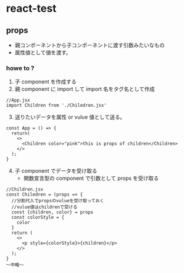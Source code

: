 # react-test

## props

- 親コンポーネントから子コンポーネントに渡す引数みたいなもの
- 属性値として値を渡す。

### howe to ?

1. 子 component を作成する
2. 親 component に import して import 名をタグ名として作成

```
//App.jsx
import Children from './Chiledren.jsx'
```

3. 送りたいデータを属性 or vulue 値として送る。

```
const App = () => {
  return(
    <>
      <Children color="pink">this is props of children</Children>
    </>
  );
}
```

4. 子 component でデータを受け取る
   - 関数宣言型の component で引数として props を受け取る

```
//Children.jsx
const Chiledren = (props => {
  //分割代入でpropsのvulueを受け取っておく
  //vulue値はchildrenで受ける
  const {children, color} = props
  const colorStyle = {
    color
  }
  return (
    <>
      <p style={colorStyle}>{children}</p>
    </>
  );
}
〜中略〜

```
